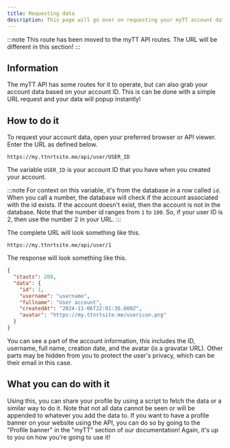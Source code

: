 ```yaml
---
title: Requesting data
description: This page will go over on requesting your myTT account data via the TTNRT API.
---
```


:::note
This route has been moved to the myTT API routes. The URL will be different in this section!
:::

## Information
The myTT API has some routes for it to operate, but can also grab your account data based on your account ID. This is can be done with a simple URL request and your data will popup instantly!

## How to do it
To request your account data, open your preferred browser or API viewer. Enter the URL as defined below.

```
https://my.ttnrtsite.me/api/user/USER_ID
```

The variable `USER_ID` is your account ID that you have when you created your account.

:::note
For context on this variable, it's from the database in a row called `id`. When you call a number, the database will check if the account associated with the id exists. If the account doesn't exist, then the account is not in the database. Note that the number id ranges from `1` to `100`. So, if your user ID is 2, then use the number 2 in your URL.
:::

The complete URL will look something like this.

```
https://my.ttnrtsite.me/api/user/1
```

The response will look something like this.

```json
{
  "stauts": 200,
  "data": {
    "id": 1,
    "username": "username",
    "fullname": "User account",
    "createdAt": "2024-11-06T22:01:36.000Z",
    "avatar": "https://my.ttnrtsite.me/usericon.png"
  }
}
```

You can see a part of the account information, this includes the ID, username, full name, creation date, and the avatar (is a gravatar URL). Other parts may be hidden from you to protect the user's privacy, which can be their email in this case.

## What you can do with it
Using this, you can share your profile by using a script to fetch the data or a similar way to do it. Note that not all data cannot be seen or will be appended to whatever you add the data to. If you want to have a profile banner on your website using the API, you can do so by going to the "Profile banner" in the "myTT" section of our documentation! Again, it's up to you on how you're going to use it!